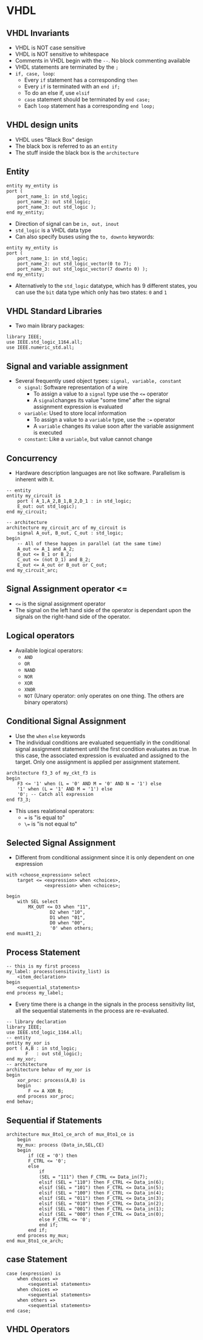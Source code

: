# VHDL

## VHDL Invariants

- VHDL is NOT case sensitive
- VHDL is NOT sensitive to whitespace
- Comments in VHDL begin with the `--`. No block commenting available
- VHDL statements are terminated by the `;`
- `if, case, loop`:
    - Every `if` statement has a corresponding `then`
    - Every `if` is terminated with an `end if;`
    - To do an else if, use `elsif`
    - `case` statement should be terminated by `end case;`
    - Each `loop` statement has a corresponding `end loop;`

## VHDL design units

- VHDL uses "Black Box" design
- The black box is referred to as an `entity`
- The stuff inside the black box is the `architecture`

## Entity

```
entity my_entity is
port (
    port_name_1: in std_logic;
    port_name_2: out std_logic;
    port_name_3: out std_logic );
end my_entity;
```

- Direction of signal can be `in, out, inout`
- `std_logic` is a VHDL data type
- Can also specify buses using the `to, downto` keywords:

```
entity my_entity is
port (
    port_name_1: in std_logic;
    port_name_2: out std_logic_vector(0 to 7);
    port_name_3: out std_logic_vector(7 downto 0) );
end my_entity;
```

- Alternatively to the `std_logic` datatype, which has 9 different states, you can use the `bit` data type which only has two states: `0` and `1`

## VHDL Standard Libraries

- Two main library packages:

```
library IEEE;
use IEEE.std_logic_1164.all;
use IEEE.numeric_std.all;
```

## Signal and variable assignment

- Several frequently used object types: `signal, variable, constant`
    - `signal`: Software representation of a wire
        - To assign a value to a `signal` type use the `<=` operator
        - A `signal`changes its value "some time" after the signal assignment expression is evaluated
    - `variable`: Used to store local information
        - To assign a value to a `variable` type, use the `:=` operator
        - A `variable` changes its value soon after the variable assignment is executed
    - `constant`: Like a `variable`, but value cannot change

## Concurrency

- Hardware description languages are not like software. Parallelism is inherent with it.

```
-- entity
entity my_circuit is
    port ( A_1,A_2,B_1,B_2,D_1 : in std_logic;
    E_out: out std_logic);
end my_circuit;

-- architecture
architecture my_circuit_arc of my_circuit is
    signal A_out, B_out, C_out : std_logic;
begin
    -- All of these happen in parallel (at the same time)
    A_out <= A_1 and A_2;
    B_out <= B_1 or B_2;
    C_out <= (not D_1) and B_2;
    E_out <= A_out or B_out or C_out;
end my_circuit_arc;
```

## Signal Assignment operator <=

- `<=` is the signal assignment operator
- The signal on the left hand side of the operator is dependant upon the signals on the right-hand side of the operator.

## Logical operators

- Available logical operators:
    - `AND`
    - `OR`
    - `NAND`
    - `NOR`
    - `XOR`
    - `XNOR`
    - `NOT` (Unary operator: only operates on one thing. The others are binary operators)

## Conditional Signal Assignment

- Use the `when` `else` keywords
- The individual conditions are evaluated sequentially in the conditional signal assignment statement until the first condition evaluates as true. In this case, the associated expression is evaluated and assigned to the target. Only one assignment is applied per assignment statement.

```
architecture f3_3 of my_ckt_f3 is
begin
    F3 <= '1' when (L = '0' AND M = '0' AND N = '1') else
    '1' when (L = '1' AND M = '1') else
    '0'; -- Catch all expression
end f3_3;
```

- This uses realational operators:
    - `=` is "is equal to"
    - `\=` is "is not equal to"

## Selected Signal Assignment

- Different from conditional assignment since it is only dependent on one expression

```
with <choose_expression> select
    target <= <expression> when <choices>,
              <expression> when <choices>;
```

```
begin
    with SEL select
        MX_OUT <= D3 when "11",
                D2 when "10",
                D1 when "01",
                D0 when "00",
                '0' when others;
end mux4t1_2;
```

## Process Statement

```
-- this is my first process
my_label: process(sensitivity_list) is
    <item_declaration>
begin
    <sequential_statements>
end process my_label;
```

- Every time there is a change in the signals in the process sensitivity list, all the sequential statements in the process are re-evaluated.

```
-- library declaration
library IEEE;
use IEEE.std_logic_1164.all;
-- entity
entity my_xor is
port ( A,B : in std_logic;
       F   : out std_logic);
end my_xor;
-- architecture
architecture behav of my_xor is
begin
    xor_proc: process(A,B) is
    begin
        F <= A XOR B;
    end process xor_proc;
end behav;
```

## Sequential if Statements

```
architecture mux_8to1_ce_arch of mux_8to1_ce is
    begin
    my_mux: process (Data_in,SEL,CE)
    begin
        if (CE = '0') then
        F_CTRL <= '0';
        else
            if
            (SEL = "111") then F_CTRL <= Data_in(7);
            elsif (SEL = "110") then F_CTRL <= Data_in(6);
            elsif (SEL = "101") then F_CTRL <= Data_in(5);
            elsif (SEL = "100") then F_CTRL <= Data_in(4);
            elsif (SEL = "011") then F_CTRL <= Data_in(3);
            elsif (SEL = "010") then F_CTRL <= Data_in(2);
            elsif (SEL = "001") then F_CTRL <= Data_in(1);
            elsif (SEL = "000") then F_CTRL <= Data_in(0);
            else F_CTRL <= '0';
            end if;
        end if;
    end process my_mux;
end mux_8to1_ce_arch;
```

## case Statement

```
case (expression) is
    when choices =>
        <sequential statements>
    when choices =>
        <sequential statements>
    when others =>
        <sequential statements>
end case;
```

## VHDL Operators

